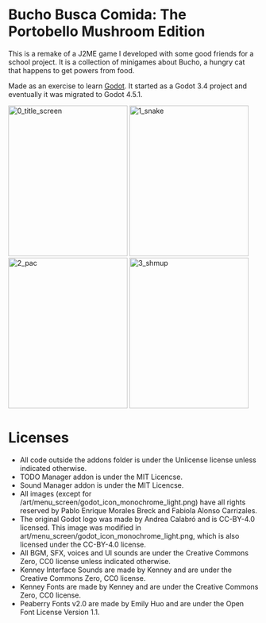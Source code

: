 # Bucho Busca Comida: The Portobello Mushroom Edition

This is a remake of a J2ME game I developed with some good friends for a school project. 
It is a collection of minigames about Bucho, a hungry cat that happens to get 
powers from food.

Made as an exercise to learn [Godot](https://godotengine.org). It started as a Godot 3.4 project and 
eventually it was migrated to Godot 4.5.1.

<img width="240" height="303" alt="0_title_screen" src="https://github.com/user-attachments/assets/2dc29556-495c-4c6c-93a3-a74186ae5c11" />
<img width="240" height="303" alt="1_snake" src="https://github.com/user-attachments/assets/ce539a31-49a1-4953-b299-0356de65318f" />
<img width="240" height="303" alt="2_pac" src="https://github.com/user-attachments/assets/8557a2ad-5ddc-45cb-86f1-7856c54b8cef" />
<img width="240" height="303" alt="3_shmup" src="https://github.com/user-attachments/assets/8ede4992-a23a-4193-8f11-d3a4b9a36d9d" />

# Licenses

* All code outside the addons folder is under the Unlicense license unless indicated otherwise.
* TODO Manager addon is under the MIT Licencse.
* Sound Manager addon is under the MIT Licencse.
* All images (except for /art/menu_screen/godot_icon_monochrome_light.png) have all rights reserved by Pablo Enrique Morales Breck and Fabiola Alonso Carrizales.
* The original Godot logo was made by Andrea Calabró and is CC-BY-4.0 licensed. This image was modified in art/menu_screen/godot_icon_monochrome_light.png, which is also licensed under the CC-BY-4.0 license.
* All BGM, SFX, voices and UI sounds are under the Creative Commons Zero, CC0 license unless indicated otherwise.
* Kenney Interface Sounds are made by Kenney and are under the Creative Commons Zero, CC0 license.
* Kenney Fonts are made by Kenney and are under the Creative Commons Zero, CC0 license.
* Peaberry Fonts v2.0 are made by Emily Huo and are under the Open Font License Version 1.1.
